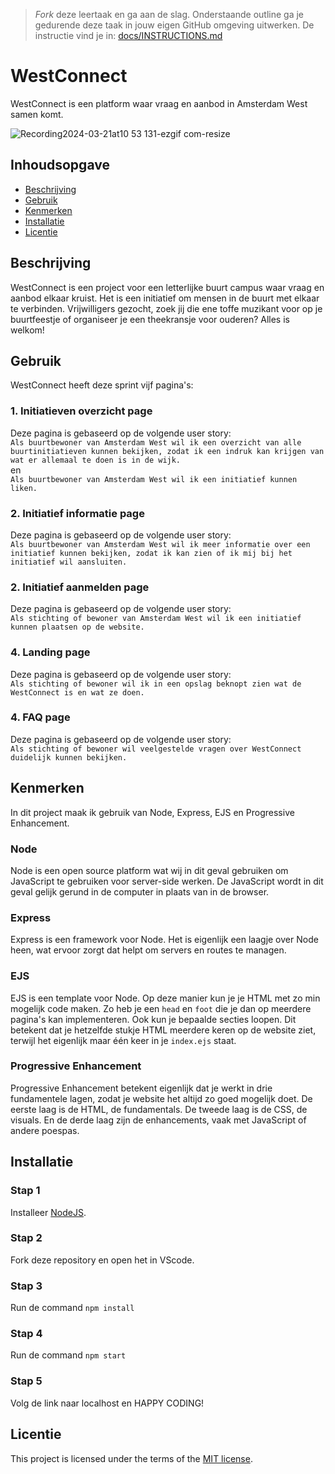 > _Fork_ deze leertaak en ga aan de slag. Onderstaande outline ga je gedurende deze taak in jouw eigen GitHub omgeving uitwerken. De instructie vind je in: [docs/INSTRUCTIONS.md](docs/INSTRUCTIONS.md)

# WestConnect
<!-- Geef je project een titel en schrijf in één zin wat het is -->
WestConnect is een platform waar vraag en aanbod in Amsterdam West samen komt.

![Recording2024-03-21at10 53 131-ezgif com-resize](https://github.com/itsValyria/the-web-is-for-everyone-interactive-functionality/assets/76444716/6b616806-3eef-41c8-be8a-45571208b18e)

## Inhoudsopgave

  * [Beschrijving](#beschrijving)
  * [Gebruik](#gebruik)
  * [Kenmerken](#kenmerken)
  * [Installatie](#installatie)
  * [Licentie](#licentie)

## Beschrijving
<!-- Bij Beschrijving staat kort beschreven wat voor project het is en wat je hebt gemaakt -->
<!-- Voeg een mooie poster visual toe 📸 -->
<!-- Voeg een link toe naar Github Pages 🌐-->
WestConnect is een project voor een letterlijke buurt campus waar vraag en aanbod elkaar kruist. Het is een initiatief om mensen in de buurt met elkaar te verbinden. Vrijwilligers gezocht, zoek jij die ene toffe muzikant voor op je buurtfeestje of organiseer je een theekransje voor ouderen? Alles is welkom!

## Gebruik
<!-- Bij Gebruik staat de user story, hoe het werkt en wat je er mee kan. -->

WestConnect heeft deze sprint vijf pagina's:

### 1. Initiatieven overzicht page
Deze pagina is gebaseerd op de volgende user story: <br>
```Als buurtbewoner van Amsterdam West wil ik een overzicht van alle buurtinitiatieven kunnen bekijken, zodat ik een indruk kan krijgen van wat er allemaal te doen is in de wijk.``` <br>
en <br>
```Als buurtbewoner van Amsterdam West wil ik een initiatief kunnen liken.```

### 2. Initiatief informatie page
Deze pagina is gebaseerd op de volgende user story: <br>
```Als buurtbewoner van Amsterdam West wil ik meer informatie over een initiatief kunnen bekijken, zodat ik kan zien of ik mij bij het initiatief wil aansluiten.```

### 2. Initiatief aanmelden page
Deze pagina is gebaseerd op de volgende user story: <br>
```Als stichting of bewoner van Amsterdam West wil ik een initiatief kunnen plaatsen op de website.```

### 4. Landing page
Deze pagina is gebaseerd op de volgende user story: <br>
```Als stichting of bewoner wil ik in een opslag beknopt zien wat de WestConnect is en wat ze doen.```

### 4. FAQ page
Deze pagina is gebaseerd op de volgende user story: <br>
```Als stichting of bewoner wil veelgestelde vragen over WestConnect duidelijk kunnen bekijken.```

## Kenmerken
<!-- Bij Kenmerken staat welke technieken zijn gebruikt en hoe. Wat is de HTML structuur? Wat zijn de belangrijkste dingen in CSS? Wat is er met JS gedaan en hoe? Misschien heb je iets met NodeJS gedaan, of heb je een framwork of library gebruikt? -->

In dit project maak ik gebruik van Node, Express, EJS en Progressive Enhancement.

### Node
Node is een open source platform wat wij in dit geval gebruiken om JavaScript te gebruiken voor server-side werken. De JavaScript wordt in dit geval gelijk gerund in de computer in plaats van in de browser.

### Express
Express is een framework voor Node. Het is eigenlijk een laagje over Node heen, wat ervoor zorgt dat helpt om servers en routes te managen.

### EJS
EJS is een template voor Node. Op deze manier kun je je HTML met zo min mogelijk code maken. Zo heb je een ```head``` en ```foot``` die je dan op meerdere pagina's kan implementeren. Ook kun je bepaalde secties loopen. Dit betekent dat je hetzelfde stukje HTML meerdere keren op de website ziet, terwijl het eigenlijk maar één keer in je ```index.ejs``` staat.

### Progressive Enhancement
Progressive Enhancement betekent eigenlijk dat je werkt in drie fundamentele lagen, zodat je website het altijd zo goed mogelijk doet. De eerste laag is de HTML, de fundamentals. De tweede laag is de CSS, de visuals. En de derde laag zijn de enhancements, vaak met JavaScript of andere poespas.

## Installatie
<!-- Bij Instalatie staat hoe een andere developer aan jouw repo kan werken -->

### Stap 1
Installeer [NodeJS](https://nodejs.org/en).

### Stap 2
Fork deze repository en open het in VScode.

### Stap 3
Run de command ```npm install```

### Stap 4
Run de command ```npm start```

### Stap 5
Volg de link naar localhost en HAPPY CODING!

## Licentie

This project is licensed under the terms of the [MIT license](./LICENSE).
